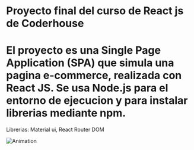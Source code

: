 Proyecto final del curso de React js de Coderhouse
=======
El proyecto es una Single Page Application (SPA) que simula una pagina e-commerce, realizada con React JS.
Se usa Node.js para el entorno de ejecucion y para instalar librerias mediante npm.
=======
Librerias: Material ui, React Router DOM


![Animation](https://user-images.githubusercontent.com/62809823/171749433-6730ec4b-ad28-4bd2-8d9d-c5a77abb9eac.gif)

